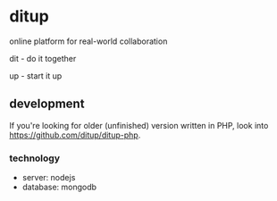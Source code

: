 # ditup
online platform for real-world collaboration

dit - do it together

up - start it up

## development

If you're looking for older (unfinished) version written in PHP, look into https://github.com/ditup/ditup-php.

### technology
* server: nodejs
* database: mongodb
